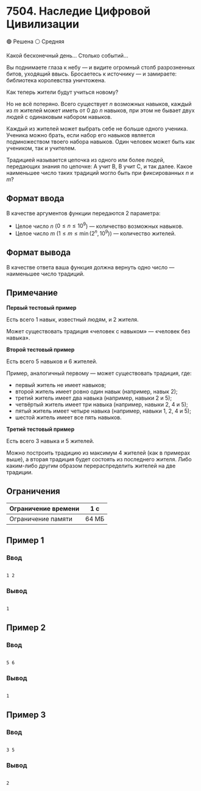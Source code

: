 # 7504. Наследие Цифровой Цивилизации

🟢 Решена ⚪ Средняя

Какой бесконечный день... Столько событий...

Вы поднимаете глаза к небу — и видите огромный столб разрозненных битов, уходящий ввысь. Бросаетесь к источнику — и замираете: библиотека королевства уничтожена.

Как теперь жители будут учиться новому?

Но не всё потеряно. Всего существует $n$ возможных навыков, каждый из $m$ жителей может иметь от $0$ до $n$ навыков, при этом не бывает двух людей с одинаковым набором навыков.

Каждый из жителей может выбрать себе не больше одного ученика. Ученика можно брать, если набор его навыков является подмножеством твоего набора навыков. Один человек может быть как учеником, так и учителем.

Традицией называется цепочка из одного или более людей, передающих знания по цепочке: А учит В, В учит С, и так далее. Какое наименьшее число таких традиций могло быть при фиксированных $n$ и $m$?

## Формат ввода

В качестве аргументов функции передаются 2 параметра:

* Целое число $n$ ($0 \le n \le 10^9$) — количество возможных навыков.
* Целое число $m$ ($1 \le m \le \min(2^n, 10^9)$) — количество жителей.

## Формат вывода

В качестве ответа ваша функция должна вернуть одно число — наименьшее число традиций.

## Примечание

**Первый тестовый пример**

Есть всего 1 навык, известный людям, и 2 жителя.

Может существовать традиция «человек с навыком» — «человек без навыка».

**Второй тестовый пример**

Есть всего 5 навыков и 6 жителей.

Пример, аналогичный первому — может существовать традиция, где:

* первый житель не имеет навыков;
* второй житель имеет ровно один навык (например, навык 2);
* третий житель имеет два навыка (например, навыки 2 и 5);
* четвёртый житель имеет три навыка (например, навыки 2, 4 и 5);
* пятый житель имеет четыре навыка (например, навыки 1, 2, 4 и 5);
* шестой житель имеет все пять навыков.

**Третий тестовый пример**

Есть всего 3 навыка и 5 жителей.

Можно построить традицию из максимум 4 жителей (как в примерах выше), а вторая традиция будет состоять из последнего жителя. Либо каким-либо другим образом перераспределить жителей на две традиции.

## Ограничения

Ограничение времени | 1 с
---|---
Ограничение памяти | 64 МБ

## Пример 1

### Ввод
```

1 2

```

### Вывод
```

1

```

## Пример 2

### Ввод
```

5 6

```

### Вывод
```

1

```

## Пример 3

### Ввод
```

3 5

```

### Вывод
```

2

```